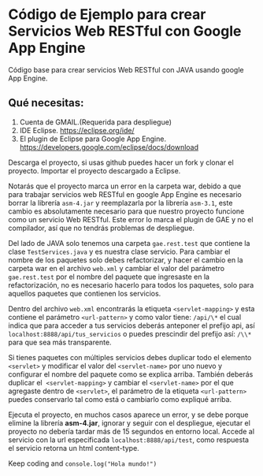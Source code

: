 # Código de Ejemplo para crear Servicios Web RESTful con Google App Engine
Código base para crear servicios Web RESTful con JAVA usando google App Engine.


## Qué necesitas:


1. Cuenta de GMAIL.(Requerida para despliegue)
2. IDE Eclipse. https://eclipse.org/ide/
3. El plugin de Eclipse para Google App Engine. https://developers.google.com/eclipse/docs/download


Descarga el proyecto, si usas github puedes hacer un fork y clonar el proyecto.
Importar el proyecto descargado a Eclipse. 


Notarás que el proyecto marca un error en la carpeta war, debido a que para trabajar servicios web RESTful en google App Engine es necesario borrar la librería `asm-4.jar` y reemplazarla por la librería `asm-3.1`, este cambio es absolutamente necesario para que nuestro proyecto funcione  como un servicio Web RESTful. Este error lo marca el plugin de GAE y no el compilador, así que no tendrás problemas de despliegue.

Del lado de JAVA solo tenemos una carpeta `gae.rest.test` que contiene la clase `TestServices.java` y es nuestra clase servicio.
Para cambiar el nombre de los paquetes solo debes refactorizar, y hacer el cambio en la carpeta war en el archivo `web.xml` y cambiar el valor del parámetro `gae.rest.test` por el nombre del paquete que ingresaste en la refactorización, no es necesario hacerlo para todos los paquetes, solo para aquellos paquetes que contienen los servicios.


Dentro del archivo `web.xml` encontrarás la etiqueta `<servlet-mapping>` y esta contiene el parámetro `<url-pattern>` y como valor tiene: `/api/\*` el cual indica que para acceder a tus servicios deberás anteponer el prefijo api, así `localhost:8888/api/tus_servicios` o puedes prescindir del prefijo así: `/\\*` para que sea más transparente.

Si tienes paquetes con múltiples servicios debes duplicar todo el elemento `<servlet>` y  modificar el valor del `<servlet-name>` por uno nuevo y configurar el nombre del paquete como se explica arriba. También deberás duplicar el  `<servlet-mapping>` y cambiar el `<servlet-name>` por el que agregaste dentro de `<servlet>`, el parámetro de la etiqueta `<url-pattern>` puedes conservarlo tal como está o cambiarlo como expliqué arriba.

Ejecuta el proyecto, en muchos casos aparece un error, y se debe porque elimine la librería **asm-4.jar**, ignorar y seguir con el despliegue, ejecutar el proyecto no debería tardar más de 15 segundos en entorno local. Accede al servicio con la url especificada `localhost:8888/api/test`, como respuesta el servicio retorna un html content-type.

Keep coding and ```console.log("Hola mundo!")```
